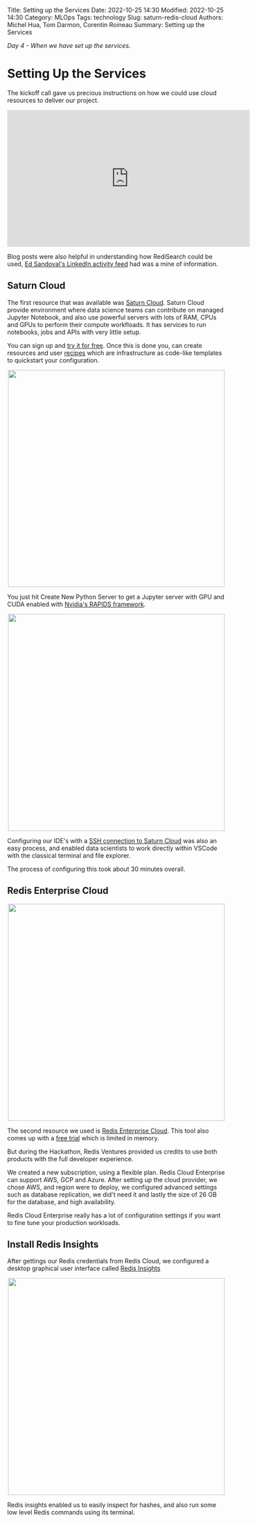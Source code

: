Title: Setting up the Services
Date: 2022-10-25 14:30
Modified: 2022-10-25 14:30
Category: MLOps
Tags: technology
Slug: saturn-redis-cloud
Authors: Michel Hua, Tom Darmon, Corentin Roineau
Summary: Setting up the Services

_Day 4 - When we have set up the services._

# Setting Up the Services

The kickoff call gave us precious instructions on how we could use cloud resources to deliver our project.

<iframe width="560" height="315" src="https://www.youtube.com/embed/uS9ZGi8RyPM" title="YouTube video player" frameborder="0" allow="accelerometer; autoplay; clipboard-write; encrypted-media; gyroscope; picture-in-picture" allowfullscreen></iframe>

Blog posts were also helpful in understanding how RediSearch could be used, [Ed Sandoval's LinkedIn activity feed](https://www.linkedin.com/in/edsandovaluk/) had was a mine of information.

## Saturn Cloud

The first resource that was available was [Saturn Cloud](https://saturncloud.io). Saturn Cloud provide environment where data science teams can contribute on managed Jupyter Notebook, and also use powerful servers with lots of RAM, CPUs and GPUs to perform their compute workfloads. It has services to run notebooks, jobs and APIs with very little setup.

You can sign up and [try it for free](https://app.community.saturnenterprise.io/auth/hosted-registration). Once this is done you, can create resources and user [recipes](https://saturncloud.io/docs/using-saturn-cloud/recipes/) which are infrastructure as code-like templates to quickstart your configuration.

<div align="center">
    <img src="{static}/images/configure_saturn.png" width=500>
</div>

You just hit Create New Python Server to get a Jupyter server with GPU and CUDA enabled with [Nvidia's RAPIDS framework](https://developer.nvidia.com/rapids).

<div align="center">
    <img src="{static}/images/configure_saturn2.png" width=500>
</div>

Configuring our IDE's with a [SSH connection to Saturn Cloud](https://saturncloud.io/docs/using-saturn-cloud/ide_ssh/) was also an easy process, and enabled data scientists to work directly within VSCode with the classical terminal and file explorer.

The process of configuring this took about 30 minutes overall.

## Redis Enterprise Cloud

<div align="center">
    <img src="{static}/images/configure_redis.png" width=500>
</div>

The second resource we used is [Redis Enterprise Cloud](https://redis.com/redis-enterprise-cloud/overview/). This tool also comes up with a [free trial](https://redis.com/try-free/) which is limited in memory.

But during the Hackathon, Redis Ventures provided us credits to use both products with the full developer experience.

We created a new subscription, using a flexible plan. Redis Cloud Enterprise can support AWS, GCP and Azure. After setting up the cloud provider, we chose AWS, and region were to deploy, we configured advanced settings such as database replication, we did't need it and lastly the size of 26 GB for the database, and high availability.

Redis Cloud Enterprise really has a lot of configuration settings if you want to fine tune your production workloads.

## Install Redis Insights

After gettings our Redis credentials from Redis Cloud, we configured a desktop graphical user interface called [Redis Insights](https://redis.com/redis-enterprise/redis-insight/)

<div align="center">
    <img src="{static}/images/redis_insights.png" width=500>
</div>

Redis insights enabled us to easily inspect for hashes, and also run some low level Redis commands using its terminal.
